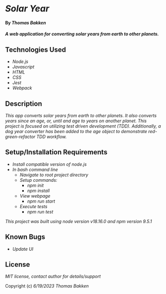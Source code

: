# _Solar Year_

#### By _**Thomas Bakken**_

#### _A web application for converting solar years from earth to other planets._

## Technologies Used

* _Node.js_
* _Javascript_
* _HTML_
* _CSS_
* _Jest_
* _Webpack_

## Description

_This app converts solar years from earth to other planets. It also converts years since an age, or, until and age to years on another planet. This project is focused on utilizing test driven development (TDD). Additionally, a dog year converter has been added to the age object to demonstrate red-green-refactor TDD workflow._

## Setup/Installation Requirements

* _Install compatible version of node.js_
* _In bash command line_
  * _Navigate to root project directory_
  * _Setup commands:_
    * _npm init_
    * _npm install_
  * _View webpage_
    * _npm run start_
  * _Execute tests_
    * _npm run test_

_This project was built using node version v18.16.0 and npm version 9.5.1_

## Known Bugs

* _Update UI_

## License

_MIT license, contact author for details/support_

Copyright (c) _6/19/2023_ _Thomas Bakken_